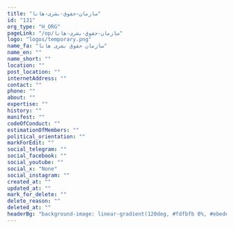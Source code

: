 ```yaml
---
title: "سازمان-حقوق-بشری-هانا"
id: "131"
org_type: "H_ORG"
pageLink: "/op/سازمان-حقوق-بشری-هانا"
logo: "logos/temporary.png"
name_fa: "سازمان حقوق بشری هانا"
name_en: ""
name_short: ""
location: ""
post_location: ""
internetAddress: ""
contact: ""
phone: ""
about: ""
expertise: ""
history: ""
manifest: ""
codeOfConduct: ""
estimationOfMembers: ""
political_orientation: ""
markForEdit: ""
social_telegram: ""
social_facebook: ""
social_youtube: ""
social_x: "None"
social_instagram: ""
created_at: ""
updated_at: ""
mark_for_delete: ""
delete_reason: ""
deleted_at: ""
headerBg: "background-image: linear-gradient(120deg, #fdfbfb 0%, #ebedee 100%);"
---
```


